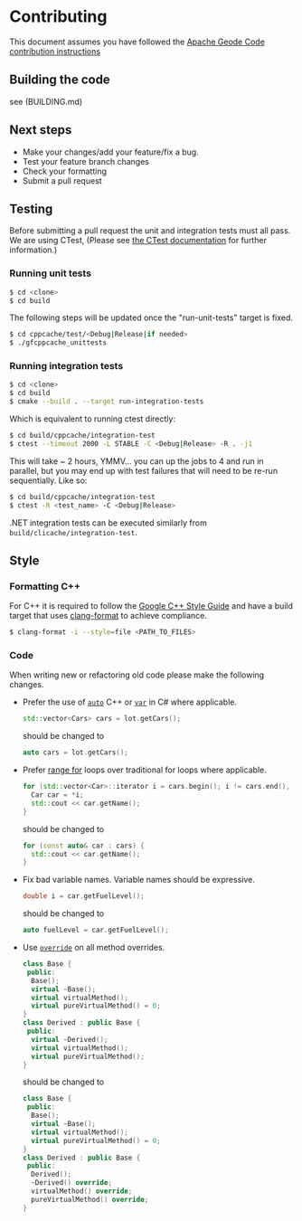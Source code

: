 # Contributing
This document assumes you have followed the [Apache Geode Code contribution instructions](https://cwiki.apache.org/confluence/display/GEODE/Code+contributions)

## Building the code
see (BUILDING.md)

## Next steps
* Make your changes/add your feature/fix a bug.
* Test your feature branch changes
* Check your formatting
* Submit a pull request

## Testing
Before submitting a pull request the unit and integration tests must all pass. We are using CTest, (Please see [the CTest documentation](https://cmake.org/Wiki/CMake/Testing_With_CTest) for further information.)
### Running unit tests
```bash
$ cd <clone>
$ cd build
```
The following steps will be updated once the "run-unit-tests" target is fixed.

```bash
$ cd cppcache/test/<Debug|Release|if needed>
$ ./gfcppcache_unittests
```

### Running integration tests
```bash
$ cd <clone>
$ cd build
$ cmake --build . --target run-integration-tests
```

Which is equivalent to running ctest directly:

```bash
$ cd build/cppcache/integration-test
$ ctest --timeout 2000 -L STABLE -C <Debug|Release> -R . -j1
```
This will take ~ 2 hours, YMMV... you can up the jobs to 4 and run in parallel, but you may end up with test failures that will need to be re-run sequentially.  Like so:

```bash
$ cd build/cppcache/integration-test
$ ctest -R <test_name> -C <Debug|Release>
```
.NET integration tests can be executed similarly from `build/clicache/integration-test`.

## Style

### Formatting C++
For C++ it is required to follow the [Google C++ Style Guide](https://google.github.io/styleguide/cppguide.html) and have a build target that uses [clang-format](https://clang.llvm.org/docs/ClangFormat.html) to achieve compliance.
```bash
$ clang-format -i --style=file <PATH_TO_FILES>
```

### Code
When writing new or refactoring old code please make the following changes.
 * Prefer the use of [`auto`](http://en.cppreference.com/w/cpp/language/auto) C++ or [`var`](https://docs.microsoft.com/en-us/dotnet/csharp/language-reference/keywords/var) in C# where applicable.
   ```c++
   std::vector<Cars> cars = lot.getCars();
   ```
   should be changed to
   ```c++
   auto cars = lot.getCars();
   ```
 * Prefer [range for](http://en.cppreference.com/w/cpp/language/range-for) loops over traditional for loops where applicable.
   ```c++
   for (std::vector<Car>::iterator i = cars.begin(); i != cars.end(), ++i) {
     Car car = *i;
     std::cout << car.getName();
   }
   ```
   should be changed to
   ```c++
   for (const auto& car : cars) {
     std::cout << car.getName();
   }
   ```
  * Fix bad variable names. Variable names should be expressive.
    ```c++
    double i = car.getFuelLevel();
    ```
    should be changed to
    ```c++
    auto fuelLevel = car.getFuelLevel();
    ```
  * Use [`override`](http://en.cppreference.com/w/cpp/language/override) on all method overrides.
    ```c++
    class Base {
     public:
      Base();
      virtual ~Base();
      virtual virtualMethod();
      virtual pureVirtualMethod() = 0;
    }
    class Derived : public Base {
     public:
      virtual ~Derived();
      virtual virtualMethod();
      virtual pureVirtualMethod();
    }
    ```
    should be changed to
    ```c++
    class Base {
     public:
      Base();
      virtual ~Base();
      virtual virtualMethod();
      virtual pureVirtualMethod() = 0;
    }
    class Derived : public Base {
     public:
      Derived();
      ~Derived() override;
      virtualMethod() override;
      pureVirtualMethod() override;
    }
    ```

